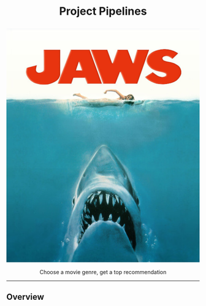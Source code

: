 # <p align="center"> Project Pipelines</p>


  <p align="center"> <img  src="https://github.com/Juliopdata/Global-Shark-Attack-Incidents/blob/master/SRC/JAWS-poster.jpg"></p>


<p align="center">Choose a movie genre, get a top recommendation</p>


---

## Overview